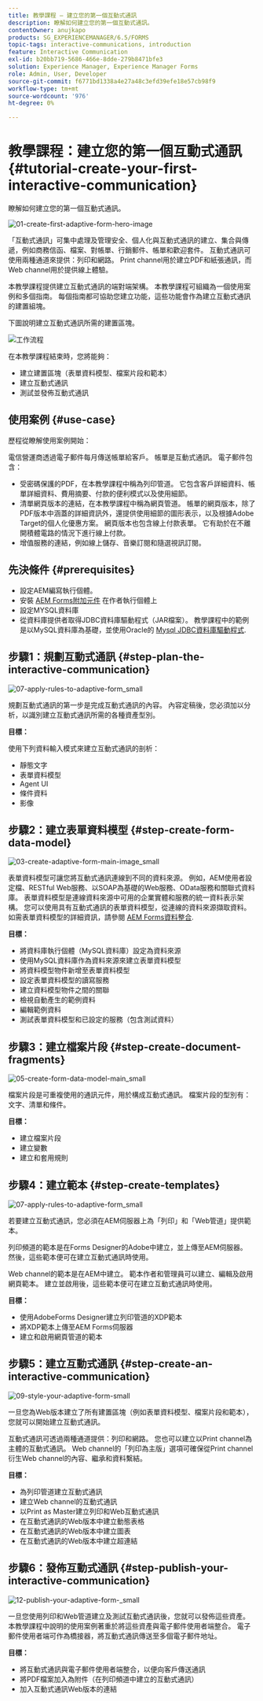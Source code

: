 ```yaml
---
title: 教學課程 — 建立您的第一個互動式通訊
description: 瞭解如何建立您的第一個互動式通訊。
contentOwner: anujkapo
products: SG_EXPERIENCEMANAGER/6.5/FORMS
topic-tags: interactive-communications, introduction
feature: Interactive Communication
exl-id: b20bb719-5686-466e-8dde-279b8471bfe3
solution: Experience Manager, Experience Manager Forms
role: Admin, User, Developer
source-git-commit: f6771bd1338a4e27a48c3efd39efe18e57cb98f9
workflow-type: tm+mt
source-wordcount: '976'
ht-degree: 0%

---
```


# 教學課程：建立您的第一個互動式通訊 {#tutorial-create-your-first-interactive-communication}

瞭解如何建立您的第一個互動式通訊。

![01-create-first-adaptive-form-hero-image](assets/01-create-first-adaptive-form-hero-image.png)

「互動式通訊」可集中處理及管理安全、個人化與互動式通訊的建立、集合與傳遞，例如商務信函、檔案、對帳單、行銷郵件、帳單和歡迎套件。 互動式通訊可使用兩種通道來提供：列印和網路。 Print channel用於建立PDF和紙張通訊，而Web channel用於提供線上體驗。

本教學課程提供建立互動式通訊的端對端架構。 本教學課程可組織為一個使用案例和多個指南。 每個指南都可協助您建立功能，這些功能會作為建立互動式通訊的建置組塊。

下圖說明建立互動式通訊所需的建置區塊。

![工作流程](assets/workflow.gif)

在本教學課程結束時，您將能夠：

* 建立建置區塊（表單資料模型、檔案片段和範本）
* 建立互動式通訊
* 測試並發佈互動式通訊

## 使用案例 {#use-case}

歷程從瞭解使用案例開始：

電信營運商透過電子郵件每月傳送帳單給客戶。 帳單是互動式通訊。 電子郵件包含：

* 受密碼保護的PDF，在本教學課程中稱為列印管道。 它包含客戶詳細資料、帳單詳細資料、費用摘要、付款的便利模式以及使用細節。
* 清單網頁版本的連結，在本教學課程中稱為網頁管道。 帳單的網頁版本，除了PDF版本中涵蓋的詳細資訊外，還提供使用細節的圖形表示，以及根據Adobe Target的個人化優惠方案。 網頁版本也包含線上付款表單。 它有助於在不離開積體電路的情況下進行線上付款。
* 增值服務的連結，例如線上儲存、音樂訂閱和隨選視訊訂閱。

## 先決條件 {#prerequisites}

* 設定AEM編寫執行個體。
* 安裝 [AEM Forms附加元件](/help/forms/using/installing-configuring-aem-forms-osgi.md) 在作者執行個體上
* 設定MYSQL資料庫
* 從資料庫提供者取得JDBC資料庫驅動程式（JAR檔案）。 教學課程中的範例是以MySQL資料庫為基礎，並使用Oracle的 [Mysql JDBC資料庫驅動程式](https://dev.mysql.com/downloads/connector/j/5.1.html).

## 步驟1：規劃互動式通訊 {#step-plan-the-interactive-communication}

![07-apply-rules-to-adaptive-form_small](assets/07-apply-rules-to-adaptive-form_small.png)

規劃互動式通訊的第一步是完成互動式通訊的內容。 內容定稿後，您必須加以分析，以識別建立互動式通訊所需的各種資產型別。

**目標：**

使用下列資料輸入模式來建立互動式通訊的剖析：

* 靜態文字
* 表單資料模型
* Agent UI
* 條件資料
* 影像

[](/help/forms/using/planning-interactive-communications.md)

## 步驟2：建立表單資料模型 {#step-create-form-data-model}

![03-create-adaptive-form-main-image_small](assets/03-create-adaptive-form-main-image_small.png)

表單資料模型可讓您將互動式通訊連線到不同的資料來源。 例如，AEM使用者設定檔、RESTful Web服務、以SOAP為基礎的Web服務、OData服務和關聯式資料庫。 表單資料模型是連線資料來源中可用的企業實體和服務的統一資料表示架構。 您可以使用具有互動式通訊的表單資料模型，從連線的資料來源擷取資料。 如需表單資料模型的詳細資訊，請參閱 [AEM Forms資料整合](/help/forms/using/data-integration.md).

**目標：**

* 將資料庫執行個體（MySQL資料庫）設定為資料來源
* 使用MySQL資料庫作為資料來源來建立表單資料模型
* 將資料模型物件新增至表單資料模型
* 設定表單資料模型的讀寫服務
* 建立資料模型物件之間的關聯
* 檢視自動產生的範例資料
* 編輯範例資料
* 測試表單資料模型和已設定的服務（包含測試資料）

[](/help/forms/using/create-form-data-model0.md)

## 步驟3：建立檔案片段 {#step-create-document-fragments}

![05-create-form-data-model-main_small](assets/05-create-form-data-model-main_small.png)

檔案片段是可重複使用的通訊元件，用於構成互動式通訊。 檔案片段的型別有：文字、清單和條件。

**目標：**

* 建立檔案片段
* 建立變數
* 建立和套用規則

[](/help/forms/using/create-document-fragments.md)

## 步驟4：建立範本 {#step-create-templates}

![07-apply-rules-to-adaptive-form_small](assets/07-apply-rules-to-adaptive-form_small.png)

若要建立互動式通訊，您必須在AEM伺服器上為「列印」和「Web管道」提供範本。

列印頻道的範本是在Forms Designer的Adobe中建立，並上傳至AEM伺服器。 然後，這些範本便可在建立互動式通訊時使用。

Web channel的範本是在AEM中建立。 範本作者和管理員可以建立、編輯及啟用網頁範本。 建立並啟用後，這些範本便可在建立互動式通訊時使用。

**目標：**

* 使用AdobeForms Designer建立列印管道的XDP範本
* 將XDP範本上傳至AEM Forms伺服器
* 建立和啟用網頁管道的範本

[](/help/forms/using/create-templates-print-web.md)

## 步驟5：建立互動式通訊 {#step-create-an-interactive-communication}

![09-style-your-adaptive-form-small](assets/09-style-your-adaptive-form-small.png)

一旦您為Web版本建立了所有建置區塊（例如表單資料模型、檔案片段和範本），您就可以開始建立互動式通訊。

互動式通訊可透過兩種通道提供：列印和網路。 您也可以建立以Print channel為主體的互動式通訊。 Web channel的「列印為主版」選項可確保從Print channel衍生Web channel的內容、繼承和資料繫結。

**目標：**

* 為列印管道建立互動式通訊
* 建立Web channel的互動式通訊
* 以Print as Master建立列印和Web互動式通訊
* 在互動式通訊的Web版本中建立動態表格
* 在互動式通訊的Web版本中建立圖表
* 在互動式通訊的Web版本中建立超連結

[](/help/forms/using/create-interactive-communication0.md)

## 步驟6：發佈互動式通訊 {#step-publish-your-interactive-communication}

![12-publish-your-adaptive-form-_small](assets/12-publish-your-adaptive-form-_small.png)

一旦您使用列印和Web管道建立及測試互動式通訊後，您就可以發佈這些資產。 本教學課程中說明的使用案例著重於將這些資產與電子郵件使用者端整合。 電子郵件使用者端可作為橋接器，將互動式通訊傳送至多個電子郵件地址。

**目標：**

* 將互動式通訊與電子郵件使用者端整合，以便向客戶傳送通訊
* 將PDF檔案加入為附件（在列印頻道中建立的互動式通訊）
* 加入互動式通訊Web版本的連結
